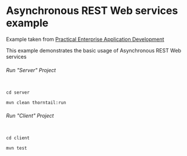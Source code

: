 Asynchronous REST Web services example
=====================================

Example taken from [Practical Enterprise Application Development](http://www.itbuzzpress.com/ebooks/java-ee-7-development-on-wildfly.html)

This example demonstrates the basic usage of Asynchronous REST Web services

###### Run "Server" Project
```shell

cd server 

mvn clean thorntail:run
```
###### Run "Client" Project
```shell

cd client

mvn test
```
 
